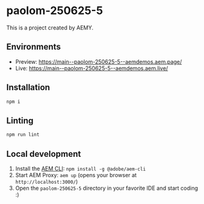 # paolom-250625-5

This is a project created by AEMY.

## Environments

- Preview: https://main--paolom-250625-5--aemdemos.aem.page/
- Live: https://main--paolom-250625-5--aemdemos.aem.live/

## Installation

```sh
npm i
```

## Linting

```sh
npm run lint
```

## Local development

1. Install the [AEM CLI](https://github.com/adobe/helix-cli): `npm install -g @adobe/aem-cli`
1. Start AEM Proxy: `aem up` (opens your browser at `http://localhost:3000/`)
1. Open the `paolom-250625-5` directory in your favorite IDE and start coding :)